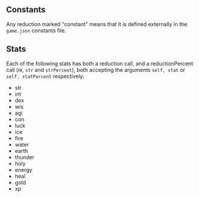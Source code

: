 ## Constants
Any reduction marked "constant" means that it is defined externally in the `game.json` constants file.

## Stats
Each of the following stats has both a reduction call, and a reductionPercent call (ie, `str` and `strPercent`), both accepting the arguments `self, stat` or `self, statPercent` respectively:
* str
* int
* dex
* wis
* agi
* con
* luck
* ice
* fire
* water
* earth
* thunder
* holy
* energy
* heal
* gold
* xp